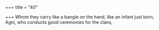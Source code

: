 +++
title = "40"

+++
Whom they carry like a bangle on the hand, like an infant just born, Agni, who conducts good ceremonies for the clans,  